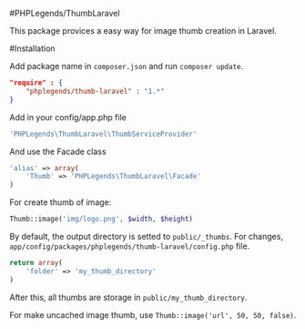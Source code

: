 #PHPLegends/ThumbLaravel

This package provices a easy way for image thumb creation in Laravel.

#Installation

Add package name in `composer.json` and run `composer update`.

```json
"require" : {
	"phplegends/thumb-laravel" : "1.*"
}
```


Add in your config/app.php file

```php
'PHPLegends\ThumbLaravel\ThumbServiceProvider'
```


And use the Facade class


```php
'alias' => array(
    'Thumb' => 'PHPLegends\ThumbLaravel\Facade'
)
```

For create thumb of image:

```php
Thumb::image('img/logo.png', $width, $height)
```

By default, the output directory is setted to `public/_thumbs`. For changes, `app/config/packages/phplegends/thumb-laravel/config.php` file.

```php
return array(
	'folder' => 'my_thumb_directory'
)
```

After this, all thumbs are storage in `public/my_thumb_directory`.


For make uncached image thumb, use `Thumb::image('url', 50, 50, false)`.
